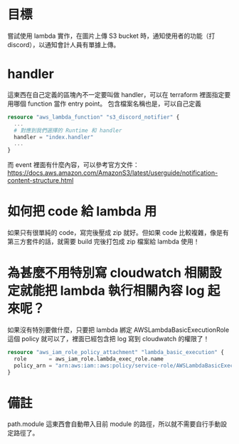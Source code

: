 # 目標
嘗試使用 lambda 實作，在圖片上傳 S3 bucket 時，通知使用者的功能（打 discord），以通知會計人員有單據上傳。

# handler
這東西在自己定義的區塊內不一定要叫做 handler，可以在 terraform 裡面指定要用哪個 function 當作 entry point。
包含檔案名稱也是，可以自己定義

```terraform
resource "aws_lambda_function" "s3_discord_notifier" {
  ...
  # 對應到我們選擇的 Runtime 和 handler
  handler = "index.handler"
  ...
}
```
而 event 裡面有什麼內容，可以參考官方文件：https://docs.aws.amazon.com/AmazonS3/latest/userguide/notification-content-structure.html

# 如何把 code 給 lambda 用
如果只有很單純的 code，寫完後壓成 zip 就好。但如果 code 比較複雜，像是有第三方套件的話，就需要 build 完後打包成 zip 檔案給 lambda 使用！

# 為甚麼不用特別寫 cloudwatch 相關設定就能把 lambda 執行相關內容 log 起來呢？
如果沒有特別要做什麼，只要把 lambda 綁定 AWSLambdaBasicExecutionRole 這個 policy 就可以了，裡面已經包含把 log 寫到 cloudwatch 的權限了！
```terraform
resource "aws_iam_role_policy_attachment" "lambda_basic_execution" {
  role       = aws_iam_role.lambda_exec_role.name
  policy_arn = "arn:aws:iam::aws:policy/service-role/AWSLambdaBasicExecutionRole"
}
```

# 備註
path.module 這東西會自動帶入目前 module 的路徑，所以就不需要自行手動設定路徑了。